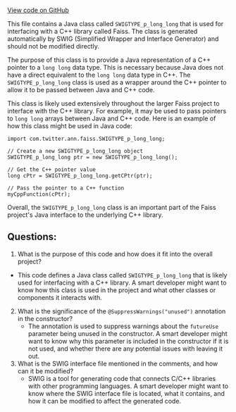 [View code on GitHub](https://github.com/misbahsy/the-algorithm/ann/src/main/java/com/twitter/ann/faiss/swig/SWIGTYPE_p_long_long.java)

This file contains a Java class called `SWIGTYPE_p_long_long` that is used for interfacing with a C++ library called Faiss. The class is generated automatically by SWIG (Simplified Wrapper and Interface Generator) and should not be modified directly. 

The purpose of this class is to provide a Java representation of a C++ pointer to a `long long` data type. This is necessary because Java does not have a direct equivalent to the `long long` data type in C++. The `SWIGTYPE_p_long_long` class is used as a wrapper around the C++ pointer to allow it to be passed between Java and C++ code.

This class is likely used extensively throughout the larger Faiss project to interface with the C++ library. For example, it may be used to pass pointers to `long long` arrays between Java and C++ code. Here is an example of how this class might be used in Java code:

```
import com.twitter.ann.faiss.SWIGTYPE_p_long_long;

// Create a new SWIGTYPE_p_long_long object
SWIGTYPE_p_long_long ptr = new SWIGTYPE_p_long_long();

// Get the C++ pointer value
long cPtr = SWIGTYPE_p_long_long.getCPtr(ptr);

// Pass the pointer to a C++ function
myCppFunction(cPtr);
```

Overall, the `SWIGTYPE_p_long_long` class is an important part of the Faiss project's Java interface to the underlying C++ library.
## Questions: 
 1. What is the purpose of this code and how does it fit into the overall project?
   - This code defines a Java class called `SWIGTYPE_p_long_long` that is likely used for interfacing with a C++ library. A smart developer might want to know how this class is used in the project and what other classes or components it interacts with.
2. What is the significance of the `@SuppressWarnings("unused")` annotation in the constructor?
   - The annotation is used to suppress warnings about the `futureUse` parameter being unused in the constructor. A smart developer might want to know why this parameter is included in the constructor if it is not used, and whether there are any potential issues with leaving it out.
3. What is the SWIG interface file mentioned in the comments, and how can it be modified?
   - SWIG is a tool for generating code that connects C/C++ libraries with other programming languages. A smart developer might want to know where the SWIG interface file is located, what it contains, and how it can be modified to affect the generated code.